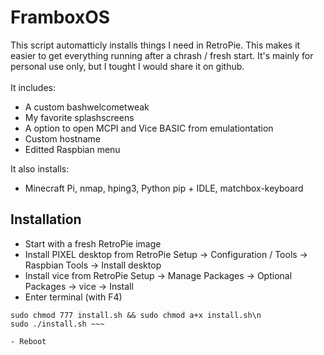 # FramboxOS

This script automatticly installs things I need in RetroPie. This makes it easier to get everything running after a chrash / fresh start. It's mainly for personal use only, but I tought I would share it on github.<br><br>
It includes:

- A custom bashwelcometweak
- My favorite splashscreens
- A option to open MCPI and Vice BASIC from emulationtation
- Custom hostname
- Editted Raspbian menu

It also installs:

- Minecraft Pi, nmap, hping3, Python pip + IDLE, matchbox-keyboard

## Installation

- Start with a fresh RetroPie image
- Install PIXEL desktop from RetroPie Setup -> Configuration / Tools -> Raspbian Tools -> Install desktop
- Install vice from RetroPie Setup -> Manage Packages -> Optional Packages -> vice -> Install
- Enter terminal (with F4)

~~~ wget <https://raw.githubusercontent.com/RobinBoers/FramboxOS/main/install.sh>\n
sudo chmod 777 install.sh && sudo chmod a+x install.sh\n
sudo ./install.sh ~~~

- Reboot
